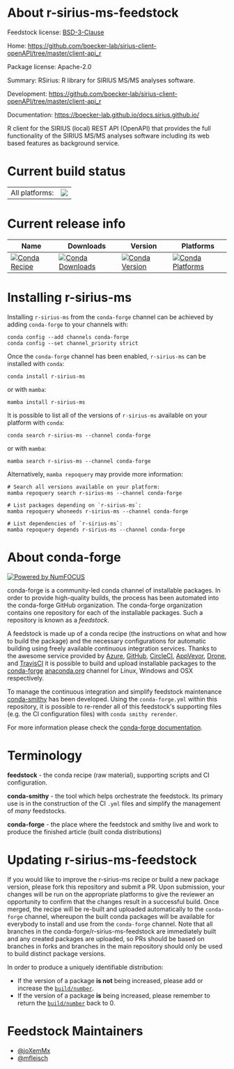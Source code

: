 About r-sirius-ms-feedstock
===========================

Feedstock license: [BSD-3-Clause](https://github.com/conda-forge/r-sirius-ms-feedstock/blob/main/LICENSE.txt)

Home: https://github.com/boecker-lab/sirius-client-openAPI/tree/master/client-api_r

Package license: Apache-2.0

Summary: RSirius: R library for SIRIUS MS/MS analyses software.

Development: https://github.com/boecker-lab/sirius-client-openAPI/tree/master/client-api_r

Documentation: https://boecker-lab.github.io/docs.sirius.github.io/

R client for the SIRIUS (local) REST API (OpenAPI) that provides the full functionality of the SIRIUS
MS/MS analyses software including its web based features as background service.


Current build status
====================


<table><tr><td>All platforms:</td>
    <td>
      <a href="https://dev.azure.com/conda-forge/feedstock-builds/_build/latest?definitionId=19433&branchName=main">
        <img src="https://dev.azure.com/conda-forge/feedstock-builds/_apis/build/status/r-sirius-ms-feedstock?branchName=main">
      </a>
    </td>
  </tr>
</table>

Current release info
====================

| Name | Downloads | Version | Platforms |
| --- | --- | --- | --- |
| [![Conda Recipe](https://img.shields.io/badge/recipe-r--sirius--ms-green.svg)](https://anaconda.org/conda-forge/r-sirius-ms) | [![Conda Downloads](https://img.shields.io/conda/dn/conda-forge/r-sirius-ms.svg)](https://anaconda.org/conda-forge/r-sirius-ms) | [![Conda Version](https://img.shields.io/conda/vn/conda-forge/r-sirius-ms.svg)](https://anaconda.org/conda-forge/r-sirius-ms) | [![Conda Platforms](https://img.shields.io/conda/pn/conda-forge/r-sirius-ms.svg)](https://anaconda.org/conda-forge/r-sirius-ms) |

Installing r-sirius-ms
======================

Installing `r-sirius-ms` from the `conda-forge` channel can be achieved by adding `conda-forge` to your channels with:

```
conda config --add channels conda-forge
conda config --set channel_priority strict
```

Once the `conda-forge` channel has been enabled, `r-sirius-ms` can be installed with `conda`:

```
conda install r-sirius-ms
```

or with `mamba`:

```
mamba install r-sirius-ms
```

It is possible to list all of the versions of `r-sirius-ms` available on your platform with `conda`:

```
conda search r-sirius-ms --channel conda-forge
```

or with `mamba`:

```
mamba search r-sirius-ms --channel conda-forge
```

Alternatively, `mamba repoquery` may provide more information:

```
# Search all versions available on your platform:
mamba repoquery search r-sirius-ms --channel conda-forge

# List packages depending on `r-sirius-ms`:
mamba repoquery whoneeds r-sirius-ms --channel conda-forge

# List dependencies of `r-sirius-ms`:
mamba repoquery depends r-sirius-ms --channel conda-forge
```


About conda-forge
=================

[![Powered by
NumFOCUS](https://img.shields.io/badge/powered%20by-NumFOCUS-orange.svg?style=flat&colorA=E1523D&colorB=007D8A)](https://numfocus.org)

conda-forge is a community-led conda channel of installable packages.
In order to provide high-quality builds, the process has been automated into the
conda-forge GitHub organization. The conda-forge organization contains one repository
for each of the installable packages. Such a repository is known as a *feedstock*.

A feedstock is made up of a conda recipe (the instructions on what and how to build
the package) and the necessary configurations for automatic building using freely
available continuous integration services. Thanks to the awesome service provided by
[Azure](https://azure.microsoft.com/en-us/services/devops/), [GitHub](https://github.com/),
[CircleCI](https://circleci.com/), [AppVeyor](https://www.appveyor.com/),
[Drone](https://cloud.drone.io/welcome), and [TravisCI](https://travis-ci.com/)
it is possible to build and upload installable packages to the
[conda-forge](https://anaconda.org/conda-forge) [anaconda.org](https://anaconda.org/)
channel for Linux, Windows and OSX respectively.

To manage the continuous integration and simplify feedstock maintenance
[conda-smithy](https://github.com/conda-forge/conda-smithy) has been developed.
Using the ``conda-forge.yml`` within this repository, it is possible to re-render all of
this feedstock's supporting files (e.g. the CI configuration files) with ``conda smithy rerender``.

For more information please check the [conda-forge documentation](https://conda-forge.org/docs/).

Terminology
===========

**feedstock** - the conda recipe (raw material), supporting scripts and CI configuration.

**conda-smithy** - the tool which helps orchestrate the feedstock.
                   Its primary use is in the construction of the CI ``.yml`` files
                   and simplify the management of *many* feedstocks.

**conda-forge** - the place where the feedstock and smithy live and work to
                  produce the finished article (built conda distributions)


Updating r-sirius-ms-feedstock
==============================

If you would like to improve the r-sirius-ms recipe or build a new
package version, please fork this repository and submit a PR. Upon submission,
your changes will be run on the appropriate platforms to give the reviewer an
opportunity to confirm that the changes result in a successful build. Once
merged, the recipe will be re-built and uploaded automatically to the
`conda-forge` channel, whereupon the built conda packages will be available for
everybody to install and use from the `conda-forge` channel.
Note that all branches in the conda-forge/r-sirius-ms-feedstock are
immediately built and any created packages are uploaded, so PRs should be based
on branches in forks and branches in the main repository should only be used to
build distinct package versions.

In order to produce a uniquely identifiable distribution:
 * If the version of a package **is not** being increased, please add or increase
   the [``build/number``](https://docs.conda.io/projects/conda-build/en/latest/resources/define-metadata.html#build-number-and-string).
 * If the version of a package **is** being increased, please remember to return
   the [``build/number``](https://docs.conda.io/projects/conda-build/en/latest/resources/define-metadata.html#build-number-and-string)
   back to 0.

Feedstock Maintainers
=====================

* [@joXemMx](https://github.com/joXemMx/)
* [@mfleisch](https://github.com/mfleisch/)


<!-- dummy commit to enable rerendering -->

